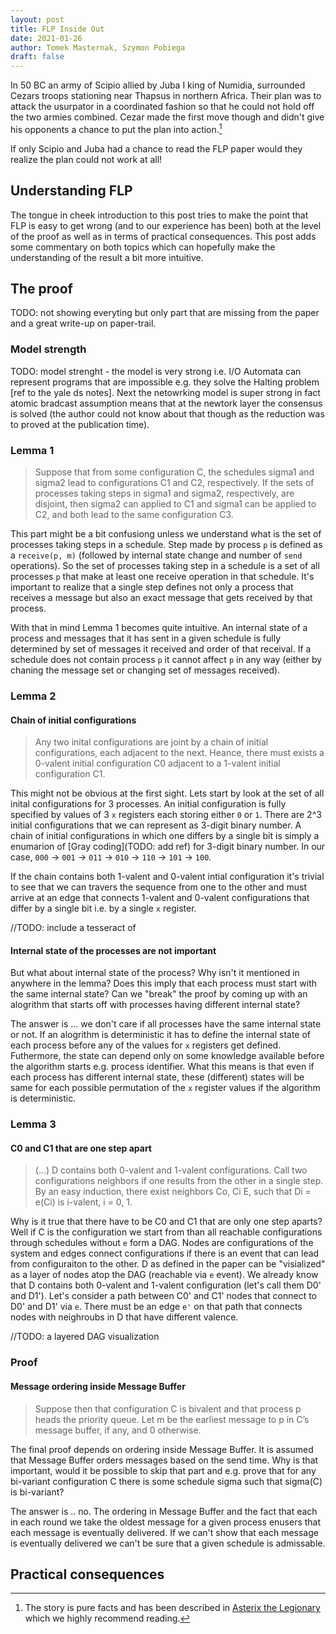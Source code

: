 ```yaml
---
layout: post
title: FLP Inside Out
date: 2021-01-26
author: Tomek Masternak, Szymon Pobiega
draft: false
---
```


In 50 BC an army of Scipio allied by Juba I king of Numidia, surrounded Cezars troops stationing near Thapsus in northern Africa. Their plan was to attack the usurpator in a coordinated fashion so that he could not hold off the two armies combined. Cezar made the first move though and didn't give his opponents a chance to put the plan into action.[^1] 

If only Scipio and Juba had a chance to read the FLP paper would they realize the plan could not work at all! 

## Understanding FLP

The tongue in cheek introduction to this post tries to make the point that FLP is easy to get wrong (and to our experience has been) both at the level of the proof as well as in terms of practical consequences. This post adds some commentary on both topics which can hopefully make the understanding of the result a bit more intuitive.

## The proof

TODO: not showing everyting but only part that are missing from the paper and a great write-up on paper-trail.

### Model strength

TODO: model strenght - the model is very strong i.e. I/O Automata can represent programs that are impossible e.g. they solve the Halting problem [ref to the yale ds notes]. Next the netowrking model is super strong in fact atomic bradcast assumption means that at the newtork layer the consensus is solved (the author could not know about that though as the reduction was to proved at the publication time). 

### Lemma 1

> Suppose that from some configuration C, the schedules sigma1 and sigma2 lead to configurations C1 and C2, respectively. If the sets of processes taking steps in sigma1 and sigma2, respectively, are disjoint, then sigma2 can applied to C1 and sigma1 can be applied to C2, and both lead to the same configuration C3.

This part might be a bit confusiong unless we understand what is the set of processes taking steps in a schedule. Step made by process `p` is defined as a `receive(p, m)` (followed by internal state change and number of `send` operations). So the set of processes taking step in a schedule is a set of all processes `p` that make at least one receive operation in that schedule. It's important to realize that a single step defines not only a process that receives a message but also an exact message that gets received by that process. 

With that in mind Lemma 1 becomes quite intuitive. An internal state of a process and messages that it has sent in a given schedule is fully determined by set of messages it received and order of that receival. If a schedule does not contain process `p` it cannot affect `p` in any way (either by chaning the message set or changing set of messages received).

### Lemma 2

#### Chain of initial configurations

> Any two inital configurations are joint by a chain of initial configurations, each adjacent to the next. Heance, there must exists a 0-valent initial configuration C0 adjacent to a 1-valent initial configuration C1.

This might not be obvious at the first sight. Lets start by look at the set of all inital configurations for 3 processes. An initial configuration is fully specified by values of 3 `x` registers each storing either `0` or `1`. There are 2^3 initial configurations that we can represent as 3-digit binary number. A chain of initial configurations in which one differs by a single bit is simply a enumarion of [Gray coding](TODO: add ref) for 3-digit binary number. In our case, `000` -> `001` -> `011` -> `010` -> `110` -> `101` -> `100`.

If the chain contains both 1-valent and 0-valent intial configuration it's trivial to see that we can travers the sequence from one to the other and must arrive at an edge that connects 1-valent and 0-valent configurations that differ by a single bit i.e. by a single `x` register.

//TODO: include a tesseract of 

#### Internal state of the processes are not important

But what about internal state of the process? Why isn't it mentioned in anywhere in the lemma? Does this imply that each process must start with the same internal state? Can we "break" the proof by coming up with an alogrithm that starts off with processes having different internal state? 

The answer is ... we don't care if all processes have the same internal state or not. If an alogrithm is deterministic it has to define the internal state of each process before any of the values for `x` registers get defined. Futhermore, the state can depend only on some knowledge available before the algorithm starts e.g. process identifier. What this means is that even if each process has different internal state, these (different) states will be same for each possible permutation of the `x` register values if the algorithm is deterministic. 


### Lemma 3

#### C0 and C1 that are one step apart

> (...) D contains both 0-valent and 1-valent configurations.
> Call two configurations neighbors if one results from the other in a single step. By an easy induction, there exist neighbors Co, Ci E, such that Di = e(Ci) is i-valent, i = 0, 1.

Why is it true that there have to be C0 and C1 that are only one step aparts? Well if C is the configuration we start from than all reachable configurations through schedules without `e` form a DAG. Nodes are configurations of the system and edges connect configurations if there is an event that can lead from configuraiton to the other. D as defined in the paper can be "visialized" as a layer of nodes atop the DAG (reachable via `e` event). We already know that D contains both 0-valent and 1-valent configuration (let's call them D0' and D1'). Let's consider a path between C0' and C1' nodes that connect to D0' and D1' via `e`. There must be an edge `e'` on that path that connects nodes with neighroubs in D that have different valence.

//TODO: a layered DAG visualization

### Proof

#### Message ordering inside Message Buffer

> Suppose then that configuration C is bivalent and that process p heads the priority queue. Let m be the earliest message to p in C’s message buffer, if any, and 0 otherwise.

The final proof depends on ordering inside Message Buffer. It is assumed that Message Buffer orders messages based on the send time. Why is that important, would it be possible to skip that part and e.g. prove that for any bi-variant configuration C there is some schedule sigma such that sigma(C) is bi-variant? 

The answer is .. no. The ordering in Message Buffer and the fact that each in each round we take the oldest message for a given process enusers that each message is eventually delivered. If we can't show that each message is eventually delivered we can't be sure that a given schedule is admissable.


## Practical consequences



[^1]: The story is pure facts and has been described in [Asterix the Legionary](https://www.asterix.com/en/the-collection/albums/asterix-the-legionary/) which we highly recommend reading. 
